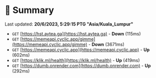 # 📖 Summary
Last updated: **20/6/2023, 5:29:15 PTG "Asia/Kuala_Lumpur"**

- `GET` [https://hst.aytea.ga](https://hst.aytea.ga) - **Down** (115ms)
- `GET` [https://memeapi.cyclic.app/gimme](https://memeapi.cyclic.app/gimme) - **Down** (3671ms)
- `GET` [https://memeapi.cyclic.app](https://memeapi.cyclic.app) - **Up** (602ms)
- `GET` [https://klik.ml/health](https://klik.ml/health) - **Up** (419ms)
- `GET` [https://dumb.onrender.com](https://dumb.onrender.com) - **Up** (292ms)
